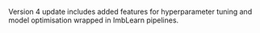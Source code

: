 Version 4 update includes added features for hyperparameter tuning and model optimisation wrapped in ImbLearn pipelines. 
